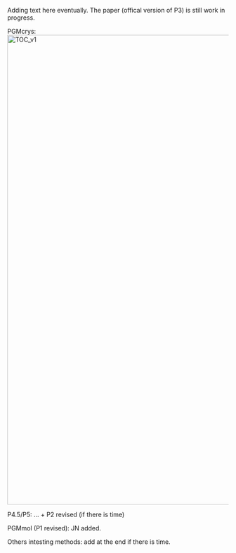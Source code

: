 Adding text here eventually. The paper (offical version of P3) is still work in progress.

PGMcrys:
<img width="1114" height="1068" alt="TOC_v1" src="https://github.com/user-attachments/assets/f0e55d04-9974-485b-9afd-853934083d47" />

P4.5/P5: ... + P2 revised (if there is time)

PGMmol (P1 revised): JN added.

Others intesting methods: add at the end if there is time.
